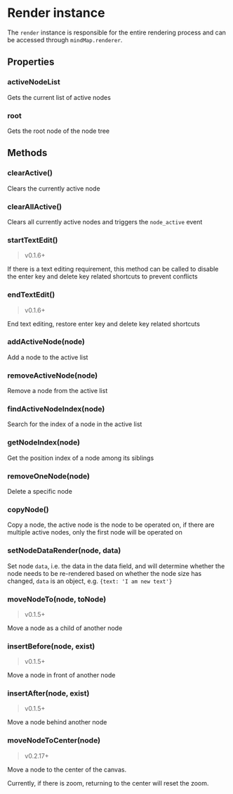 # Render instance

The `render` instance is responsible for the entire rendering process and can be
accessed through `mindMap.renderer`.

## Properties

### activeNodeList

Gets the current list of active nodes

### root

Gets the root node of the node tree

## Methods

### clearActive()

Clears the currently active node

### clearAllActive()

Clears all currently active nodes and triggers the `node_active` event

### startTextEdit()

> v0.1.6+

If there is a text editing requirement, this method can be called to
disable the enter key and delete key related shortcuts to prevent conflicts

### endTextEdit()

> v0.1.6+

End text editing, restore enter key and delete key related shortcuts

### addActiveNode(node)

Add a node to the active list

### removeActiveNode(node)

Remove a node from the active list

### findActiveNodeIndex(node)

Search for the index of a node in the active list

### getNodeIndex(node)

Get the position index of a node among its siblings

### removeOneNode(node)

Delete a specific node

### copyNode()

Copy a node, the active node is the node to be operated on, if there are
multiple active nodes, only the first node will be operated on

### setNodeDataRender(node, data)

Set node `data`, i.e. the data in the data field, and will determine whether the
node needs to be re-rendered based on whether the node size has changed, `data`
is an object, e.g. `{text: 'I am new text'}`

### moveNodeTo(node, toNode)

> v0.1.5+

Move a node as a child of another node

### insertBefore(node, exist)

> v0.1.5+

Move a node in front of another node

### insertAfter(node, exist)

> v0.1.5+

Move a node behind another node

### moveNodeToCenter(node)

> v0.2.17+

Move a node to the center of the canvas.

Currently, if there is zoom, returning to the center will reset the zoom.